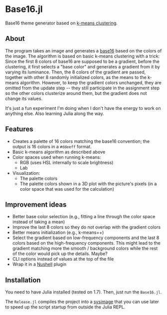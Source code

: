 # Base16.jl

Base16 theme generator based on [k-means clustering](https://en.wikipedia.org/wiki/K-means_clustering).

## About

The program takes an image and generates a [base16](http://www.chriskempson.com/projects/base16) based on the colors of the image.
The algorithm is based on basic k-means clustering with a trick:
Since the first 8 colors of base16 are supposed to be a gradient, before the clustering, it first selects a "base color" and generates a gradient from it by varying its luminance.
Then, the 8 colors of the gradient are passed, together with other 8 randomly initialized colors, as the means to the k-means algorithm.
However, to keep the gradient colors unchanged, they are omitted from the update step -- they still participate in the assignment step so the other colors clusterize around them, but the gradient does not change its values.

It's just a fun experiment I'm doing when I don't have the energy to work on anything else.
Also learning Julia along the way.

## Features

* Creates a palette of 16 colors matching the base16 convention; the output is 16 colors in a `#ddeeff` format.
* Basic k-means algorithm as described above
* Color spaces used when running k-means:
  * RGB (uses HSL internally to scale brightness)
  * Lab
* Visualization:
  * The palette colors
  * The palette colors shown in a 3D plot with the picture's pixels (in a color space that was used for the calculation)

## Improvement ideas

* Better base color selection (e.g., fitting a line through the color space instead of taking a mean)
* Improve the last 8 colors so they do not overlap with the gradient colors
* Better means initialization (e.g., k-means++)
* Select the gradient based on low-frequency components and the last 8 colors based on the high-frequency components. This might lead to the gradient matching more the smooth / background colors while the rest of the color would pick up the details. Maybe?
* CLI options instead of values at the top of the file
* Wrap it in a [Nushell](https://github.com/nushell/nushell) plugin

## Installation

You need to have Julia installed (tested on 1.7).
Then, just run the `Base16.jl`.

The `Release.jl` compiles the project into a [sysimage](https://julialang.github.io/PackageCompiler.jl/dev/sysimages.html) that you can use later to speed up the script startup from outside the Julia REPL.
